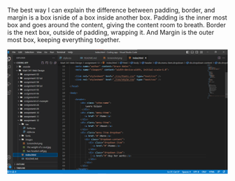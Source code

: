 The best way I can explain the difference between padding, border, and margin is a box isnide of a box inside another box. Padding is the inner most box and goes around the content, giving the content room to breath. Border is the next box, outside of padding, wrapping it. And Margin is the outer most box, keeping everything together. 



![Screenshot](./images/Screenshot.png)